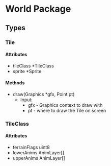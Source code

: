 # World Package

## Types

### Tile
#### Attributes
* tileClass	*TileClass
* sprite		*Sprite

#### Methods
* draw(Graphics *gfx, Point pt)
	* Input:
		* gfx - Graphics context to draw with
		* pt  - where to draw the Tile on screen

### TileClass
#### Attributes
* terrainFlags	uint8
* lowerAnims	AnimLayer[]
* upperAnims	AnimLayer[]
